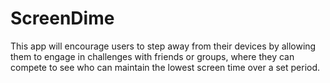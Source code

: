 # ScreenDime
This app will encourage users to step away from their devices by allowing them to engage in challenges with friends or groups, where they can compete to see who can maintain the lowest screen time over a set period.
